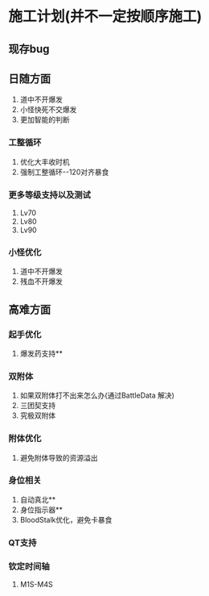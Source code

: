 # 施工计划(并不一定按顺序施工)

## 现存bug

## 日随方面
1. 道中不开爆发
2. 小怪快死不交爆发
3. 更加智能的判断

### 工整循环
1. 优化大丰收时机 
2. 强制工整循环--120对齐暴食

### 更多等级支持以及测试
1. Lv70 
2. Lv80 
3. Lv90
### 小怪优化
1. 道中不开爆发
2. 残血不开爆发

## 高难方面
### 起手优化
1. 爆发药支持**

### 双附体
1. 如果双附体打不出来怎么办(通过BattleData 解决)
2. 三团契支持
3. 究极双附体

### 附体优化
1. 避免附体导致的资源溢出

### 身位相关
1. 自动真北**
2. 身位指示器**
3. BloodStalk优化，避免卡暴食

### QT支持
### 钦定时间轴
1. M1S-M4S


